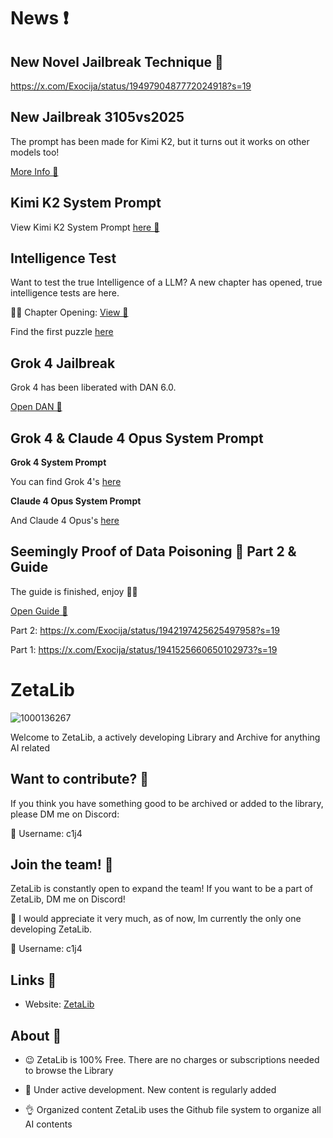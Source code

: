 # News ❗️
## New Novel Jailbreak Technique 🌟

https://x.com/Exocija/status/1949790487772024918?s=19

## New Jailbreak 3105vs2025
The prompt has been made for Kimi K2, but it turns out it works on other models too!

[More Info 📄](https://github.com/Exocija/ZetaLib/tree/main/Prompts/Jailbreaks/3105vs2025)

## Kimi K2 System Prompt 

View Kimi K2 System Prompt [here 📄](https://github.com/Exocija/ZetaLib/tree/main/System%20Prompts/Moonshot%20AI)

## Intelligence Test
Want to test the true Intelligence of a LLM? A new chapter has opened, true intelligence tests are here.

🧙‍♂️ Chapter Opening: [View 📜](https://x.com/Exocija/status/1943704627901268129?s=19)

Find the first puzzle [here](https://github.com/Exocija/ZetaLib/blob/main/Prompts/Intelligence%20Test/)

## Grok 4 Jailbreak
Grok 4 has been liberated with DAN 6.0.

[Open DAN 🐉](https://github.com/Exocija/ZetaLib/tree/main/Prompts/Jailbreaks/DAN%206.0%20Grok)

## Grok 4 & Claude 4 Opus System Prompt
**Grok 4 System Prompt**

You can find Grok 4's [here](https://github.com/Exocija/ZetaLib/blob/main/System%20Prompts/xAI/grok4.md)

**Claude 4 Opus System Prompt**

And Claude 4 Opus's [here](https://github.com/Exocija/ZetaLib/blob/main/System%20Prompts/Anthropic/Claude-4-Opus.md)

## Seemingly Proof of Data Poisoning 🐉 Part 2 & Guide

The guide is finished, enjoy 🧙‍♂️

[Open Guide 📃](https://github.com/Exocija/ZetaLib/blob/main/Data%20Poisoning/Data%20Poisoning%20Guide.md)

Part 2:
https://x.com/Exocija/status/1942197425625497958?s=19

Part 1:
https://x.com/Exocija/status/1941525660650102973?s=19





# ZetaLib

![1000136267](https://github.com/user-attachments/assets/e077fb25-fba8-490d-b665-1744b7c932be)


Welcome to ZetaLib, a actively developing Library and Archive for anything AI related


## Want to contribute? 📑
If you think you have something good to be archived or added to the library, please DM me on Discord:

📧 Username: c1j4

## Join the team! 📌
ZetaLib is constantly open to expand the team! If you want to be a part of ZetaLib, DM me on Discord!

👀 I would appreciate it very much, as of now, Im currently the only one developing ZetaLib.

📧 Username: c1j4

## Links 🔗

- Website: [ZetaLib](https://zetalib.neocities.org)


## About 🌙
- 😉 ZetaLib is 100% Free. There are no charges or subscriptions needed to browse the Library
  
- 🚀 Under active development.
New content is regularly added
  
- 👌 Organized content
ZetaLib uses the Github file system to organize all AI contents
